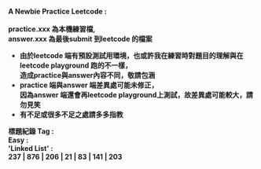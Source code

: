 <b>A Newbie Practice Leetcode : <br><br>
practice.xxx 為本機練習檔, <br> 
answer.xxx 為最後submit 到leetcode 的檔案 <br>
* 由於leetcode 端有預設測試用環境，也或許我在練習時對題目的理解與在leetcode playground 跑的不一樣，<br>
  造成practice與answer內容不同，敬請包涵<br>
* practice 端與answer 端差異處可能未修正，<br>因為answer 端還會再leetcode playground上測試，故差異處可能較大，請勿見笑
* 有不足或很多不足之處請多多指教

標題紀錄 Tag : <br>
Easy : <br>
'Linked List' : <br>
237 | 876 | 206 | 21 | 83 | 141 | 203